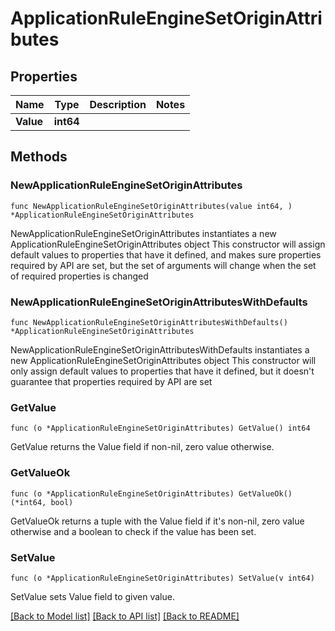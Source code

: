 # ApplicationRuleEngineSetOriginAttributes

## Properties

Name | Type | Description | Notes
------------ | ------------- | ------------- | -------------
**Value** | **int64** |  | 

## Methods

### NewApplicationRuleEngineSetOriginAttributes

`func NewApplicationRuleEngineSetOriginAttributes(value int64, ) *ApplicationRuleEngineSetOriginAttributes`

NewApplicationRuleEngineSetOriginAttributes instantiates a new ApplicationRuleEngineSetOriginAttributes object
This constructor will assign default values to properties that have it defined,
and makes sure properties required by API are set, but the set of arguments
will change when the set of required properties is changed

### NewApplicationRuleEngineSetOriginAttributesWithDefaults

`func NewApplicationRuleEngineSetOriginAttributesWithDefaults() *ApplicationRuleEngineSetOriginAttributes`

NewApplicationRuleEngineSetOriginAttributesWithDefaults instantiates a new ApplicationRuleEngineSetOriginAttributes object
This constructor will only assign default values to properties that have it defined,
but it doesn't guarantee that properties required by API are set

### GetValue

`func (o *ApplicationRuleEngineSetOriginAttributes) GetValue() int64`

GetValue returns the Value field if non-nil, zero value otherwise.

### GetValueOk

`func (o *ApplicationRuleEngineSetOriginAttributes) GetValueOk() (*int64, bool)`

GetValueOk returns a tuple with the Value field if it's non-nil, zero value otherwise
and a boolean to check if the value has been set.

### SetValue

`func (o *ApplicationRuleEngineSetOriginAttributes) SetValue(v int64)`

SetValue sets Value field to given value.



[[Back to Model list]](../README.md#documentation-for-models) [[Back to API list]](../README.md#documentation-for-api-endpoints) [[Back to README]](../README.md)



